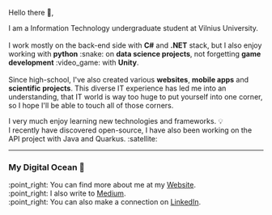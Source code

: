 <p>Hello there 👋,</p>
<p>I am a Information Technology undergraduate student at Vilnius University.<br><br>
 I work mostly on the back-end side with <b>C#</b> and <b>.NET</b> stack, but I also enjoy working with <b>python</b> :snake: on <b>data science projects</b>, not forgetting <b>game development</b> :video_game: with <b>Unity</b>.<br><br>
 Since high-school, I've also created various <b>websites</b>, <b>mobile apps</b> and <b>scientific projects</b>. This diverse IT experience has led me into an understanding, that IT world is way too huge to put yourself into one corner, so I hope I'll be able to touch all of those corners.
</p>

<p>I very much enjoy learning new technologies and frameworks. 💡<br>
  I recently have discovered open-source, I have also been working on the API project with Java and Quarkus. :satellite:
</p>

---

### My Digital Ocean 🌊
<p>:point_right: You can find more about me at my <a href="https://gsvedas.com/" target="_blank">Website</a>.<br>
:point_right: I also write to <a href="https://medium.com/@svedas" target="_blank">Medium</a>.<br>
:point_right: You can also make a connection on <a href="https://www.linkedin.com/in/gintautas-svedas/" target="_blank">LinkedIn</a>.
</p>
